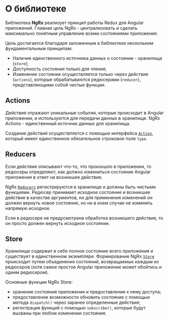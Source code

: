# О библиотеке

Библиотека **NgRx** реализует принцип работы Redux для Angular приложений. Главная цель NgRx - централизовать и сделать максимально понятным управление всеми состояниями приложения.

Цель достигается благодаря заложенным в библиотеке нескольким фундаментальным принципам:

- Наличие единственного источника данных о состоянии - хранилища (`store`);
- Доступность состояния только для чтения;
- Изменение состояние осуществляется только через действия (`actions`), которые обрабатываются редюсерами (`reducer`), представляющими собой чистые функции.

## Actions

Действия отражают уникальные события, которые происходят в Angular приложении, и используются для передачи данных в хранилище. NgRx Actions - единственный источник данных для хранилища.

Создание действий осуществляется с помощью интерфейса [`Action`](actions.md), который имеет единственное обязательное строковое поле `type`.

## Reducers

Если действия описывают что-то, что произошло в приложении, то редюсеры определяют, как должно измениться состояние Angular приложения в ответ на возникшее действие.

NgRx [`Reducers`](reducers.md) регистрируются в хранилище и должны быть чистыми функциями. Редюсер принимает исходное состояние и возникшее действие в качестве аргументов, но для применения изменений он должен вернуть новое состояние, но ни в коем случае не изменять напрямую исходное.

Если в редюсере не предусмотрена обработка возникшего действия, то он просто должен вернуть исходное состояние.

## Store

Хранилище содержит в себе полное состояние всего приложения и существует в единственном экземпляре. Формирование NgRx [`Store`](store.md) происходит путем объединения состояний, возвращаемых каждым из редюсеров (хотя самое простое Angular приложение может обойтись и одним редюсером).

Основные функции NgRx Store:

- хранение состояния приложения и предоставление к нему доступа;
- предоставление возможности обновить состояние с помощью метода `dispatch()` через заранее определенные действия;
- регистрация функций с помощью `subscribe()`, которые будут вызваны при любом изменении состояния.
